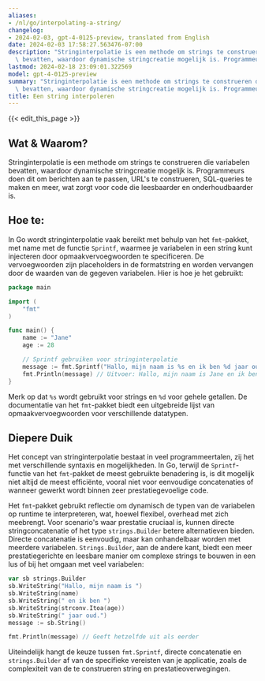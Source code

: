 ```yaml
---
aliases:
- /nl/go/interpolating-a-string/
changelog:
- 2024-02-03, gpt-4-0125-preview, translated from English
date: 2024-02-03 17:58:27.563476-07:00
description: "Stringinterpolatie is een methode om strings te construeren die variabelen\
  \ bevatten, waardoor dynamische stringcreatie mogelijk is. Programmeurs doen dit\u2026"
lastmod: 2024-02-18 23:09:01.322569
model: gpt-4-0125-preview
summary: "Stringinterpolatie is een methode om strings te construeren die variabelen\
  \ bevatten, waardoor dynamische stringcreatie mogelijk is. Programmeurs doen dit\u2026"
title: Een string interpoleren
---
```


{{< edit_this_page >}}

## Wat & Waarom?

Stringinterpolatie is een methode om strings te construeren die variabelen bevatten, waardoor dynamische stringcreatie mogelijk is. Programmeurs doen dit om berichten aan te passen, URL's te construeren, SQL-queries te maken en meer, wat zorgt voor code die leesbaarder en onderhoudbaarder is.

## Hoe te:

In Go wordt stringinterpolatie vaak bereikt met behulp van het `fmt`-pakket, met name met de functie `Sprintf`, waarmee je variabelen in een string kunt injecteren door opmaakvervoegwoorden te specificeren. De vervoegwoorden zijn placeholders in de formatstring en worden vervangen door de waarden van de gegeven variabelen. Hier is hoe je het gebruikt:

```go
package main

import (
    "fmt"
)

func main() {
    name := "Jane"
    age := 28

    // Sprintf gebruiken voor stringinterpolatie
    message := fmt.Sprintf("Hallo, mijn naam is %s en ik ben %d jaar oud.", name, age)
    fmt.Println(message) // Uitvoer: Hallo, mijn naam is Jane en ik ben 28 jaar oud.
}
```

Merk op dat `%s` wordt gebruikt voor strings en `%d` voor gehele getallen. De documentatie van het `fmt`-pakket biedt een uitgebreide lijst van opmaakvervoegwoorden voor verschillende datatypen.

## Diepere Duik

Het concept van stringinterpolatie bestaat in veel programmeertalen, zij het met verschillende syntaxis en mogelijkheden. In Go, terwijl de `Sprintf`-functie van het `fmt`-pakket de meest gebruikte benadering is, is dit mogelijk niet altijd de meest efficiënte, vooral niet voor eenvoudige concatenaties of wanneer gewerkt wordt binnen zeer prestatiegevoelige code.

Het `fmt`-pakket gebruikt reflectie om dynamisch de typen van de variabelen op runtime te interpreteren, wat, hoewel flexibel, overhead met zich meebrengt. Voor scenario's waar prestatie cruciaal is, kunnen directe stringconcatenatie of het type `strings.Builder` betere alternatieven bieden. Directe concatenatie is eenvoudig, maar kan onhandelbaar worden met meerdere variabelen. `Strings.Builder`, aan de andere kant, biedt een meer prestatiegerichte en leesbare manier om complexe strings te bouwen in een lus of bij het omgaan met veel variabelen:

```go
var sb strings.Builder
sb.WriteString("Hallo, mijn naam is ")
sb.WriteString(name)
sb.WriteString(" en ik ben ")
sb.WriteString(strconv.Itoa(age))
sb.WriteString(" jaar oud.")
message := sb.String()

fmt.Println(message) // Geeft hetzelfde uit als eerder
```

Uiteindelijk hangt de keuze tussen `fmt.Sprintf`, directe concatenatie en `strings.Builder` af van de specifieke vereisten van je applicatie, zoals de complexiteit van de te construeren string en prestatieoverwegingen.
